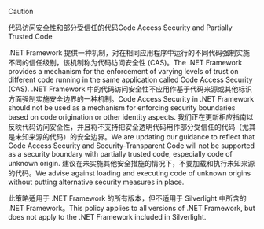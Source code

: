 > [!CAUTION]
>  <span data-ttu-id="e29e5-101">代码访问安全性和部分受信任的代码</span><span class="sxs-lookup"><span data-stu-id="e29e5-101">Code Access Security and Partially Trusted Code</span></span>  
>   
>  <span data-ttu-id="e29e5-102">.NET Framework 提供一种机制，对在相同应用程序中运行的不同代码强制实施不同的信任级别，该机制称为代码访问安全性 (CAS)。</span><span class="sxs-lookup"><span data-stu-id="e29e5-102">The .NET Framework provides a mechanism for the enforcement of varying levels of trust on different code running in the same application called Code Access Security (CAS).</span></span>  <span data-ttu-id="e29e5-103">.NET Framework 中的代码访问安全性不应用作基于代码来源或其他标识方面强制实施安全边界的一种机制。</span><span class="sxs-lookup"><span data-stu-id="e29e5-103">Code Access Security in .NET Framework should not  be used as a mechanism for enforcing security boundaries based on code origination or other identity aspects.</span></span> <span data-ttu-id="e29e5-104">我们正在更新相应指南以反映代码访问安全性，并且将不支持把安全透明代码用作部分受信任的代码（尤其是未知来源的代码）的安全边界。</span><span class="sxs-lookup"><span data-stu-id="e29e5-104">We are updating our guidance to reflect that Code Access Security and Security-Transparent Code will not be supported as a security boundary with partially trusted code, especially code of unknown origin.</span></span> <span data-ttu-id="e29e5-105">建议在未实施其他安全措施的情况下，不要加载和执行未知来源的代码。</span><span class="sxs-lookup"><span data-stu-id="e29e5-105">We advise against loading and executing code of unknown origins without putting alternative security measures in place.</span></span>  
>   
>  <span data-ttu-id="e29e5-106">此策略适用于 .NET Framework 的所有版本，但不适用于 Silverlight 中所含的 .NET Framework。</span><span class="sxs-lookup"><span data-stu-id="e29e5-106">This policy applies to all versions of .NET Framework, but does not apply to the .NET Framework included in Silverlight.</span></span>